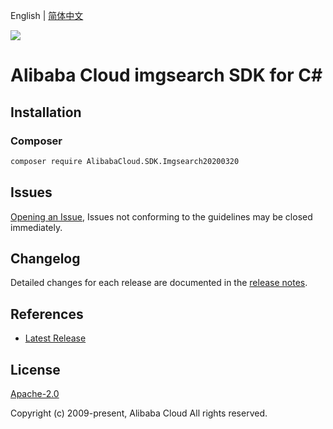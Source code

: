 English | [简体中文](README-CN.md)

![](https://aliyunsdk-pages.alicdn.com/icons/AlibabaCloud.svg)

# Alibaba Cloud imgsearch SDK for C#

## Installation

### Composer

```bash
composer require AlibabaCloud.SDK.Imgsearch20200320
```

## Issues

[Opening an Issue](https://github.com/aliyun/alibabacloud-csharp-sdk/issues/new), Issues not conforming to the guidelines may be closed immediately.

## Changelog

Detailed changes for each release are documented in the [release notes](./ChangeLog.md).

## References

* [Latest Release](https://github.com/aliyun/alibabacloud-csharp-sdk/)

## License

[Apache-2.0](http://www.apache.org/licenses/LICENSE-2.0)

Copyright (c) 2009-present, Alibaba Cloud All rights reserved.
